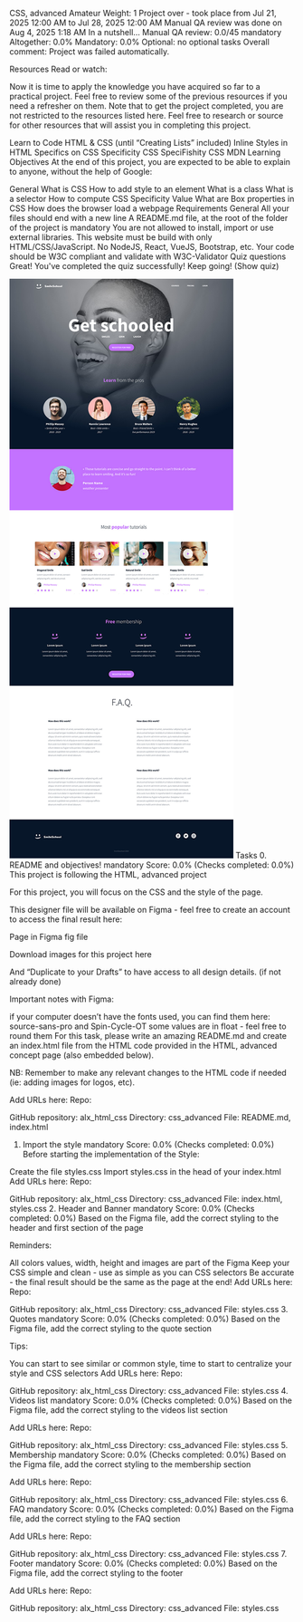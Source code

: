 CSS, advanced
 Amateur
 Weight: 1
 Project over - took place from Jul 21, 2025 12:00 AM to Jul 28, 2025 12:00 AM
 Manual QA review was done on Aug 4, 2025 1:18 AM
In a nutshell…
Manual QA review: 0.0/45 mandatory
Altogether:  0.0%
Mandatory: 0.0%
Optional: no optional tasks
Overall comment:
Project was failed automatically.



Resources
Read or watch:

Now it is time to apply the knowledge you have acquired so far to a practical project. Feel free to review some of the previous resources if you need a refresher on them. Note that to get the project completed, you are not restricted to the resources listed here. Feel free to research or source for other resources that will assist you in completing this project.

Learn to Code HTML & CSS (until “Creating Lists” included)
Inline Styles in HTML
Specifics on CSS Specificity
CSS SpeciFishity
CSS
MDN
Learning Objectives
At the end of this project, you are expected to be able to explain to anyone, without the help of Google:

General
What is CSS
How to add style to an element
What is a class
What is a selector
How to compute CSS Specificity Value
What are Box properties in CSS
How does the browser load a webpage
Requirements
General
All your files should end with a new line
A README.md file, at the root of the folder of the project is mandatory
You are not allowed to install, import or use external libraries. This website must be build with only HTML/CSS/JavaScript. No NodeJS, React, VueJS, Bootstrap, etc.
Your code should be W3C compliant and validate with W3C-Validator
Quiz questions
Great! You've completed the quiz successfully! Keep going! (Show quiz)


![Image](./assets/finaldesign.jpg)
Tasks
0. README and objectives!
mandatory
Score: 0.0% (Checks completed: 0.0%)
This project is following the HTML, advanced project

For this project, you will focus on the CSS and the style of the page.

This designer file will be available on Figma - feel free to create an account to access the final result here:

Page in Figma
fig file

Download images for this project here

And “Duplicate to your Drafts” to have access to all design details. (if not already done)



Important notes with Figma:

if your computer doesn’t have the fonts used, you can find them here: source-sans-pro and Spin-Cycle-OT
some values are in float - feel free to round them
For this task, please write an amazing README.md and create an index.html file from the HTML code provided in the HTML, advanced concept page (also embedded below).

NB: Remember to make any relevant changes to the HTML code if needed (ie: adding images for logos, etc).



Add URLs here:
Repo:

GitHub repository: alx_html_css
Directory: css_advanced
File: README.md, index.html
1. Import the style
mandatory
Score: 0.0% (Checks completed: 0.0%)
Before starting the implementation of the Style:

Create the file styles.css
Import styles.css in the head of your index.html
Add URLs here:
Repo:

GitHub repository: alx_html_css
Directory: css_advanced
File: index.html, styles.css
2. Header and Banner
mandatory
Score: 0.0% (Checks completed: 0.0%)
Based on the Figma file, add the correct styling to the header and first section of the page



Reminders:

All colors values, width, height and images are part of the Figma
Keep your CSS simple and clean - use as simple as you can CSS selectors
Be accurate - the final result should be the same as the page at the end!
Add URLs here:
Repo:

GitHub repository: alx_html_css
Directory: css_advanced
File: styles.css
3. Quotes
mandatory
Score: 0.0% (Checks completed: 0.0%)
Based on the Figma file, add the correct styling to the quote section



Tips:

You can start to see similar or common style, time to start to centralize your style and CSS selectors
Add URLs here:
Repo:

GitHub repository: alx_html_css
Directory: css_advanced
File: styles.css
4. Videos list
mandatory
Score: 0.0% (Checks completed: 0.0%)
Based on the Figma file, add the correct styling to the videos list section



Add URLs here:
Repo:

GitHub repository: alx_html_css
Directory: css_advanced
File: styles.css
5. Membership
mandatory
Score: 0.0% (Checks completed: 0.0%)
Based on the Figma file, add the correct styling to the membership section



Add URLs here:
Repo:

GitHub repository: alx_html_css
Directory: css_advanced
File: styles.css
6. FAQ
mandatory
Score: 0.0% (Checks completed: 0.0%)
Based on the Figma file, add the correct styling to the FAQ section



Add URLs here:
Repo:

GitHub repository: alx_html_css
Directory: css_advanced
File: styles.css
7. Footer
mandatory
Score: 0.0% (Checks completed: 0.0%)
Based on the Figma file, add the correct styling to the footer



Add URLs here:
Repo:

GitHub repository: alx_html_css
Directory: css_advanced
File: styles.css
